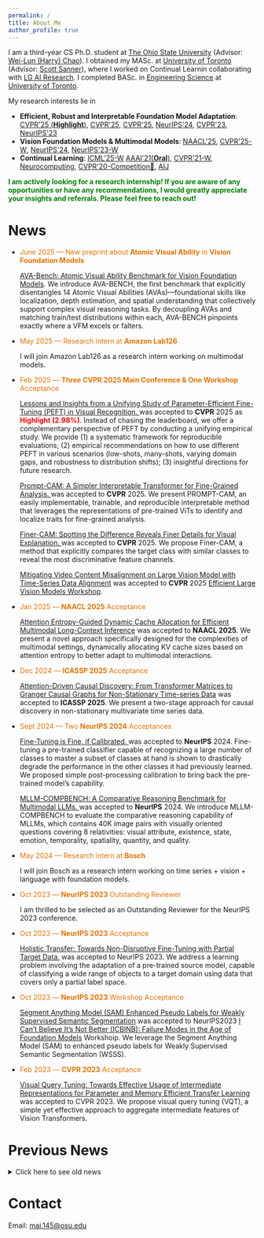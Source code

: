 ```yaml
---
permalink: /
title: About Me
author_profile: true
---
```

I am a third-year CS Ph.D. student at <ins>The Ohio State University</ins> (Advisor:  [Wei-Lun (Harry) Chao](https://sites.google.com/view/wei-lun-harry-chao)). I obtained my MASc. at <ins>University of Toronto</ins> (Advisor: [Scott Sanner](https://d3m.mie.utoronto.ca/members/ssanner/)), where I worked on Continual Learnin collaborating with [LG AI Research](https://www.lgresearch.ai/). I completed BASc. in [Engineering Science](https://engsci.utoronto.ca/) at <ins>University of Toronto</ins>.


My research interests lie in 

- **Efficient, Robust and Interpretable Foundation Model Adaptation**: [CVPR'25 (**Highlight**)](https://openaccess.thecvf.com/content/CVPR2025/html/Mai_Lessons_and_Insights_from_a_Unifying_Study_of_Parameter-Efficient_Fine-Tuning_CVPR_2025_paper.html), [CVPR'25](https://openaccess.thecvf.com/content/CVPR2025/html/Chowdhury_Prompt-CAM_Making_Vision_Transformers_Interpretable_for_Fine-Grained_Analysis_CVPR_2025_paper.html), [CVPR'25](https://openaccess.thecvf.com/content/CVPR2025/html/Zhang_Finer-CAM_Spotting_the_Difference_Reveals_Finer_Details_for_Visual_Explanation_CVPR_2025_paper.html), [NeurIPS'24](https://proceedings.neurips.cc/paper_files/paper/2024/hash/f573c36434796efe066d2f4cf3349e7f-Abstract-Conference.html), [CVPR'23](https://openaccess.thecvf.com/content/CVPR2023/html/Tu_Visual_Query_Tuning_Towards_Effective_Usage_of_Intermediate_Representations_for_CVPR_2023_paper.html),       [NeurIPS'23](https://proceedings.neurips.cc/paper_files/paper/2023/hash/5d087955ee13fe9a7402eedec879b9c3-Abstract-Conference.html)
- **Vision Foundation Models & Multimodal Models**: [NAACL'25](https://arxiv.org/abs/2502.17599), [CVPR'25-W](https://openaccess.thecvf.com/content/CVPR2025W/eLVM/html/Xie_Efficiently_Mitigating_Video_Content_Misalignment_on_Large_Vision_Model_with_CVPRW_2025_paper.html), [NeurIPS'24](https://proceedings.neurips.cc/paper_files/paper/2024/hash/32923dff09f75cf1974c145764a523e2-Abstract-Datasets_and_Benchmarks_Track.html), [NeurIPS'23-W](https://arxiv.org/abs/2305.05803)
- **Continual Learning**: [ICML'25-W](https://openreview.net/forum?id=2FKAoAmYOj) [AAAI'21(**Oral**)](https://ojs.aaai.org/index.php/AAAI/article/view/17159), [CVPR'21-W](https://openaccess.thecvf.com/content/CVPR2021W/CLVision/html/Mai_Supervised_Contrastive_Replay_Revisiting_the_Nearest_Class_Mean_Classifier_in_CVPRW_2021_paper.html), [Neurocomputing](https://www.sciencedirect.com/science/article/abs/pii/S0925231221014995), [CVPR'20-Competition🏅](https://arxiv.org/abs/2007.05683), [AIJ](https://www.sciencedirect.com/science/article/abs/pii/S0004370221001867)


<!--[Preprint-AVABench](https://arxiv.org/abs/2506.09082), [Preprint-BioCLIP2](https://arxiv.org/abs/2505.23883),-->

<span style="color:green">**I am actively looking for a research internship!  If you are aware of any opportunities or have any recommendations, I would greatly appreciate your insights and referrals. Please feel free to reach out!**</span>

# News
- <span style="color:#e67300">June 2025 — New preprint about **Atomic Visual Ability** in **Vision Foundation Models**</span>

	[AVA-Bench: Atomic Visual Ability Benchmark for Vision Foundation Models](https://arxiv.org/abs/2506.09082). We introduce AVA-BENCH, the first benchmark that explicitly disentangles 14 Atomic Visual Abilities (AVAs)—foundational skills like localization, depth estimation, and spatial understanding that collectively support complex visual reasoning tasks. By decoupling AVAs and matching train/test distributions within each, AVA-BENCH pinpoints exactly where a VFM excels or falters.

- <span style="color:#e67300">May 2025 — Research intern at **Amazon Lab126** </span>

	I will join Amazon Lab126 as a research intern working on multimodal models. 


- <span style="color:#e67300">Feb 2025 — **Three CVPR 2025 Main Conference & One Workshop** Acceptance</span>
		
	[Lessons and Insights from a Unifying Study of Parameter-Efficient Fine-Tuning (PEFT) in Visual Recognition. ](https://zheda-mai.github.io/PEFT_Vision_CVPR25/)  was accepted to **CVPR** 2025 as <span style="color:red">**Highlight (2.98%)**</span>. Instead of chasing the leaderboard, we offer a complementary perspective of PEFT by conducting a unifying empirical study. We provide (1) a systematic framework for reproducible evaluations; (2) empirical recommendations on how to use different PEFT in various scenarios (low-shots, many-shots, varying domain gaps, and robustness to distribution shifts); (3) insightful directions for future research.

	[Prompt-CAM: A Simpler Interpretable Transformer for Fine-Grained Analysis. ](https://arxiv.org/pdf/2501.09333) was accepted to **CVPR** 2025. We present PROMPT-CAM, an easily implementable, trainable, and reproducible interpretable method that
leverages the representations of pre-trained ViTs to identify and localize traits for fine-grained analysis.

	[Finer-CAM: Spotting the Difference Reveals Finer Details for Visual Explanation. ](https://arxiv.org/pdf/2501.11309) was accepted to **CVPR** 2025. We propose
Finer-CAM, a method that explicitly compares the target
class with similar classes to reveal the most discriminative
feature channels.


	[Mitigating Video Content Misalignment on Large Vision Model with Time-Series Data Alignment]() was accepted to **CVPR** 2025 [Efficient Large Vision Models Workshop](https://sites.google.com/view/elvm/home).  
	
- <span style="color:#e67300">Jan 2025 — **NAACL 2025** Acceptance</span>

	[Attention Entropy-Guided Dynamic Cache Allocation for Efficient Multimodal Long-Context Inference](https://2025.naacl.org/) was accepted to **NAACL 2025**. We present a novel approach specifically designed for the complexities of multimodal settings, dynamically allocating KV cache sizes based on attention entropy to better adapt to multimodal interactions.
	
- <span style="color:#e67300">Dec 2024 — **ICASSP 2025** Acceptance</span>

	[Attention-Driven Causal Discovery: From Transformer Matrices to Granger Causal Graphs for Non-Stationary Time-series Data](https://2025.ieeeicassp.org/) was accepted to **ICASSP 2025**. We present a two-stage approach for causal discovery in non-stationary multivariate time series data.

- <span style="color:#e67300">Sept 2024 — Two **NeurIPS 2024** Acceptances</span> 
	
  [Fine-Tuning is Fine, if Calibrated. ](https://arxiv.org/abs/2409.16223) was accepted to **NeurIPS** 2024. Fine-tuning a pre-trained classifier capable of recognizing a large number of classes to master a subset of classes at hand is shown to drastically degrade the performance in the other classes it had previously learned. We proposed simple post-processing calibration to bring back the pre-trained model’s capability. 
  
  [MLLM-COMPBENCH: A Comparative Reasoning Benchmark for Multimodal LLMs. ](https://arxiv.org/pdf/2407.16837) was accepted to **NeurIPS** 2024. We introduce MLLM-COMPBENCH to evaluate the comparative reasoning capability of MLLMs, which contains 40K image pairs with visually oriented questions covering 8 relativities: visual attribute, existence, state, emotion, temporality, spatiality, quantity, and quality.



- <span style="color:#e67300">May 2024 — Research intern at **Bosch** </span>

	I will join Bosch as a research intern working on time series + vision + language with foundation models. 


- <span style="color:#e67300">Oct 2023 — **NeurIPS 2023** Outstanding Reviewer </span>

	I am thrilled to be selected as an Outstanding Reviewer for the NeurIPS 2023 conference.

- <span style="color:#e67300">Oct 2023 — **NeurIPS 2023** Acceptance </span>

  [Holistic Transfer: Towards Non-Disruptive Fine-Tuning with Partial Target Data.](https://proceedings.neurips.cc/paper_files/paper/2023/hash/5d087955ee13fe9a7402eedec879b9c3-Abstract-Conference.html) was accepted to NeurIPS 2023. We address a learning problem involving the adaptation of a pre-trained source model, capable of classifying a wide range of objects to a target domain using
data that covers only a partial label space. 


- <span style="color:#e67300">Oct 2023 — **NeurIPS 2023** Workshop Acceptance </span>

  [Segment Anything Model (SAM) Enhanced Pseudo Labels for Weakly Supervised Semantic Segmentation](https://arxiv.org/abs/2305.05803) was accepted to NeurIPS2023 [I Can’t Believe It’s Not Better (ICBINB): Failure Modes in the Age of Foundation Models](https://sites.google.com/view/icbinb-2023/home) Workshoip. We leverage the Segment Anything Model (SAM) to enhanced pseudo labels for Weakly Supervised Semantic Segmentation (WSSS). 
  
- <span style="color:#e67300">Feb 2023 — **CVPR 2023** Acceptance </span>

  [Visual Query Tuning: Towards Effective Usage of Intermediate Representations for Parameter and Memory Efficient Transfer Learning](https://arxiv.org/abs/2212.03220) was accepted to CVPR 2023. We propose visual query tuning (VQT), a simple yet effective approach to aggregate intermediate features of Vision Transformers. 

<h1>Previous News</h1>

<details> 
<summary> Click here to see old news </summary>

<div markdown="1">

* <span style="color:#e67300">Oct 2022 — **IPM** Acceptance</span>

  [Unintended Bias in Language Model-driven Conversational Recommendation](https://arxiv.org/abs/2201.06224) was accepted to Information Processing and Management (IPM)!  We investigate how unintended bias — i.e., language variations such as name references or indirect indicators of sexual orientation or location that should not affect recommendations — manifests in significantly shifted price and category distributions of restaurant recommendations


* <span style="color:#e67300">Sept 2022 — **ECCV 2022** Workshop Acceptance</span>

  [TransCAM: Transformer Attention-based CAM Refinement for Weakly Supervised Semantic Segmentation](https://arxiv.org/abs/2203.07239) was to the [Learning from Limited and Imperfect Data (L2ID) Workshop](https://l2id.github.io/l2id2022/) at ECCV 2022!  We propose TransCAM, a Conformer-based solution to WSSS that explicitly leverages the attention weights from the transformer branch of the Conformer to refine the CAM generated from the CNN branch. TransCAM is motivated by our observation that attention weights from shallow transformer blocks are able to capture low-level spatial feature similarities while attention weights from deep transformer blocks capture high-level semantic context. 


* <span style="color:#e67300">April 2022 — **SIGIR 2022**  Acceptance</span>

  [Mitigating the Filter Bubble while Maintaining Relevance: Targeted Diversification with VAE-based Recommender Systems](https://sigir.org/sigir2022/) was accepted to ACM SIGIR 2022! In this paper, we propose a novel methodology that trains Concept Activation Vectors (CAVs) for targeted topical dimensions (e.g., political polarization). We then modulate the latent embeddings of user preferences in a state-of-the-art VAE-based recommender system to diversify along the targeted dimension while preserving topical relevance across orthogonal dimensions.
  
  
 
  
  
  
* <span style="color:#e67300">Jan 2022 — **WWW 2022**  Acceptance</span>

  [Distributional Contrastive Embedding for Clarification-based Conversational Critiquing](https://ssanner.github.io/papers/www22_dcevae.pdf) was accepted to International World Wide Web Conference (WWW) 2022! In this paper, we propose a novel clarification-based conversational critiquing framework that allows the system to clarify user preferences by using distributional embeddings that can capture the specificity and generality of concepts through distributional coverage. 
  
  
  
  
  
* <span style="color:#e67300">Nov 2021 — **Artificial Intelligence** Journal Acceptance</span>

  [CVPR 2020 continual learning in computer vision competition: Approaches, results, current challenges and future directions](https://www.sciencedirect.com/science/article/abs/pii/S0004370221001867?dgcid=author) was accepted to Artificial Intelligence!  In this paper, we report the main results of the CVPR 2020 Continual Learning in Computer Vision competition and summarize the winning approaches, current challenges and future research directions.
  
  
  
* <span style="color:#e67300">Oct 2021 — **Neurocomputing** Journal Acceptance</span>

  [Online Continual Learning in Image Classification: An Empirical Survey](https://www.sciencedirect.com/science/article/abs/pii/S0925231221014995) was accepted to Neurocomputing! We empirically scrutinize recently proposed methods and tricks in Online Continual Learning to study their relative advantages and the settings where they work best. We also discuss recent trends and emerging directions in Online Continual Learning. 
  
  
  
* <span style="color:#e67300">April 2021 — **CVPR 2021** Workshop Acceptance</span> 

  Our paper [Supervised Contrastive Replay: Revisiting the Nearest Class Mean Classifier in Online Class-Incremental Continual Learning](https://arxiv.org/abs/2103.13885) was accepted to the [Workshop on Continual Learning in Computer Vision](https://sites.google.com/view/clvision2021/) at **CVPR 2021**! We leverage supervised contrastive learning and nearest class mean classifier to obtain new state-of-the-art performance for online continual learning. 
  
  

* <span style="color:#e67300">Dec 2020 — **AAAI 2021** Acceptance</span>

  Our paper [Online Class-Incremental Continual Learning with Adversarial Shapley Value](http://128.84.4.34/abs/2009.00093) was accepted to **AAAI 2021**! We contribute a novel Adversarial Shapley value scoring method that scores memory data samples according to their ability to preserve latent decision boundaries for previously observed classes (to maintain learning stability and avoid forgetting) while interfering with latent decision boundaries of current classes being learned (to encourage plasticity and optimal learning of new class boundaries). 

  

* <span style="color:#e67300">Nov 2020 — **ICDM 2020** Workshop Acceptance</span>

  Our paper [Attentive Autoencoders for Multifaceted Preference Learning in One-class Collaborative Filtering](https://arxiv.org/abs/2010.12803) (with [Ga Wu](https://wuga214.github.io/), [Kai Luo](https://scholar.google.com/citations?user=lO1PU44AAAAJ&hl=en), [Scott Sanner](https://d3m.mie.utoronto.ca/members/ssanner/)) was accepted to the [Workshop on Advanced Neural Algorithms and Theories for Recommender Systems (NeuRec)](https://datasj.github.io/) at **ICDM 2020**!

  

* <span style="color:#e67300">June 2020 — **CVPR 2020** CLVision Challenge Champion</span>

  I **won 1st  place** in the **CVPR 2020** [CLVision Challenge](https://sites.google.com/view/clvision2020/challenge/challenge-winners) with my entry [Batch-level Experience Replay with Review for Continual Learning](https://arxiv.org/abs/2007.05683)! Welcome to check our winning solution [[code]](https://github.com/RaptorMai/CVPR20_CLVision_challenge) [[paper]](https://arxiv.org/abs/2007.05683) and the [summary](https://arxiv.org/abs/2009.09929) of the challenge.

</div>
</details>


# Contact

Email: mai.145@osu.edu

